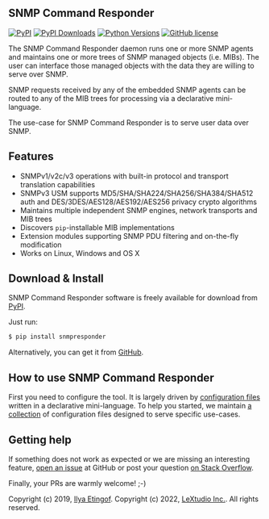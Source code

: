 
SNMP Command Responder
----------------------

[![PyPI](https://img.shields.io/pypi/v/snmpresponder.svg?maxAge=2592000)](https://pypi.org/project/snmpresponder)
[![PyPI Downloads](https://img.shields.io/pypi/dd/snmpresponder)](https://pypi.python.org/pypi/snmpresponder/)
[![Python Versions](https://img.shields.io/pypi/pyversions/snmpresponder.svg)](https://pypi.org/project/snmpresponder/)
[![GitHub license](https://img.shields.io/badge/license-BSD-blue.svg)](https://raw.githubusercontent.com/lextudio/snmpresponder/master/LICENSE.txt)

The SNMP Command Responder daemon runs one or more SNMP agents and maintains
one or more trees of SNMP managed objects (i.e. MIBs). The user can interface
those managed objects with the data they are willing to serve over SNMP.

SNMP requests received by any of the embedded SNMP agents can be routed to
any of the MIB trees for processing via a declarative mini-language.

The use-case for SNMP Command Responder is to serve user data over
SNMP.

Features
--------

* SNMPv1/v2c/v3 operations with built-in protocol and transport translation capabilities
* SNMPv3 USM supports MD5/SHA/SHA224/SHA256/SHA384/SHA512 auth and
  DES/3DES/AES128/AES192/AES256 privacy crypto algorithms
* Maintains multiple independent SNMP engines, network transports and MIB trees
* Discovers `pip`-installable MIB implementations
* Extension modules supporting SNMP PDU filtering and on-the-fly modification
* Works on Linux, Windows and OS X

Download & Install
------------------

SNMP Command Responder software is freely available for download from
[PyPI](https://pypi.org/project/snmpresponder).

Just run:

```bash
$ pip install snmpresponder
```

Alternatively, you can get it from [GitHub](https://github.com/lextudio/snmpresponder/releases).

How to use SNMP Command Responder
---------------------------------

First you need to configure the tool. It is largely driven by
[configuration files](https://www.pysnmp.com/snmpresponder/configuration/index.html)
written in a declarative mini-language. To help you started, we maintain
[a collection](https://www.pysnmp.com/snmpresponder/configuration/index.html#examples)
of configuration files designed to serve specific use-cases.

Getting help
------------

If something does not work as expected or we are missing an interesting feature,
[open an issue](https://github.com/lextudio/pysnmp/issues) at GitHub or
post your question [on Stack Overflow](https://stackoverflow.com/questions/ask).

Finally, your PRs are warmly welcome! ;-)

Copyright (c) 2019, [Ilya Etingof](mailto:etingof@gmail.com).
Copyright (c) 2022, [LeXtudio Inc.](mailto:support@lextudio.com).
All rights reserved.
